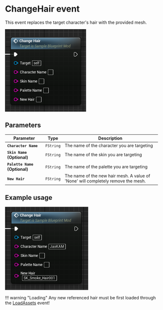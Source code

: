# ChangeHair event
This event replaces the target character's hair with the provided mesh.

![ChangeHair](changehair.png)

## Parameters

| Parameter | Type | Description |
|-----------|------|-------------|
| **`Character Name`** | `FString` | The name of the character you are targeting |
| **`Skin Name` (Optional)** | `FString` | The name of the skin you are targeting |
| **`Palette Name` (Optional)** | `FString` | The name of the palette you are targeting |
| **`New Hair`** | `FString` | The name of the new hair mesh. A value of 'None' will completely remove the mesh. |

## Example usage
![Example](example.png)

!!! warning "Loading"
	Any new referenced hair must be first loaded through the [LoadAssets](../../LoadAssets/LoadAssets.md) event!